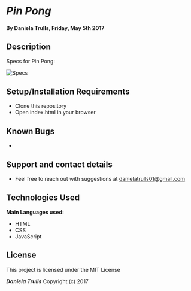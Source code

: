 # _Pin Pong_

#### By **Daniela Trulls, Friday, May 5th 2017**

## Description

Specs for Pin Pong:

![Specs](http://i.imgur.com/t7ET2sV.png)



## Setup/Installation Requirements

* Clone this repository
* Open index.html in your browser

## Known Bugs

*

## Support and contact details

* Feel free to reach out with suggestions at danielatrulls01@gmail.com
## Technologies Used

**Main Languages used:**

* HTML
* CSS
* JavaScript

## License

This project is licensed under the MIT License

**_Daniela Trulls_** Copyright (c) 2017
